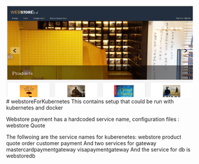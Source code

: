 <img src="githubimages/webstoreimages.png"/>
# webstoreForKubernetes
This contains setup that could be run with kubernetes and docker


Webstore payment has a hardcoded service name, 
configuration files :
webstore
Quote 

The follwoing are the service names for kuberenetes:
	webstore
	product
	quote
	order
	customer
	payment
And two services for gateway
	mastercardpaymentgateway
	visapaymentgateway
And the service for db is 
	webstoredb
